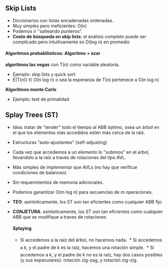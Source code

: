 ## Skip Lists
* Diccionarios con listas encadenadas ordenadas.
* Muy simples pero ineficientes: O(n)
* Podemos ir "salteando punteros".
* **Costo de búsqueda en skip lists**: el análisis completo puede ser complicado pero intuitivamente es O(log n) en promedio

#### Algoritmos probabilisticos: Algoritmo + azar
**algoritmos las vegas** con T(n) como variable aleatoria.
* Ejemplo: skip lists y quick sort
* E(T(n)) $\in$ O(n log n) o sea la esperanza de T(n) pertenece a O(n log n)

**Algoritmos monte Carlo**
* Ejemplo: test de primalidad

## Splay Trees (ST)
* Idea: tratar de "tender" todo el tiempo al ABB óptimo, osea un árbol en el que los elementos más accedidos
 esten más cerca de la raíz.
* Estructuras "auto-ajustantes" (self-adjusting)
* Cada vez que accedemos a un elemento lo "subimos" en el arbol, llevandolo a la raíz a través de rotaciones
 del tipo AVL.
* Más simples de implementar que AVLs (no hay que verificar condiciones de balanceo)
* Sin requerimientos de memoria adicionales.
* Podemos garantizar O(m log n) para secuencias de m operaciones. 
* **TEO**: asintoticamente, los ST son tan eficientes como cualquier ABB fijo
* **CONJETURA**: asintoticamente, los ST son tan eficientes como cualquier ABB que se modifique a traves de
  rotaciones

  #### Splaying
  * Si accedemos a la raíz del árbol, no hacemos nada.
 * Si accedemos a k, y el padre de k es la raíz, hacemos una rotación simple.
 * Si accedemos a k, y el padre de k no es la raíz, hay dos casos posibles (y sus especulares): rotación zig-zag, y rotación zig-zig.
